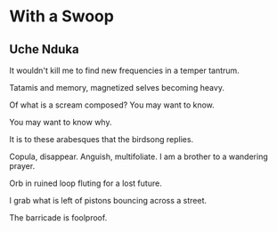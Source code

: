 # With a Swoop
## Uche Nduka
It wouldn't kill me
to find new frequencies
in a temper tantrum.

Tatamis and memory,
magnetized selves
becoming heavy.

Of what is a scream composed?
You may want to know.

You may want to know why.

It is to these arabesques
that the birdsong
replies.

Copula, disappear.
Anguish, multifoliate.
I am a brother to a wandering prayer.

Orb in ruined loop
fluting for a lost future.

I grab what is left of pistons
bouncing across a street.

The barricade is foolproof.